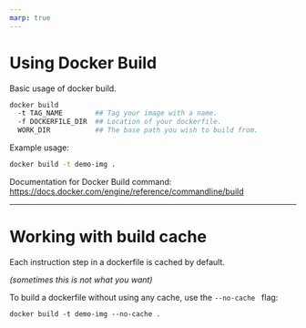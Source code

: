 ```yaml
---
marp: true
---
```


# Using Docker Build

Basic usage of docker build.

```bash
docker build
  -t TAG_NAME        ## Tag your image with a name.
  -f DOCKERFILE_DIR  ## Location of your dockerfile.
  WORK_DIR           ## The base path you wish to build from.
```

Example usage:

```bash
docker build -t demo-img .
```

Documentation for Docker Build command:  
https://docs.docker.com/engine/reference/commandline/build

---

# Working with build cache

Each instruction step in a dockerfile is cached by default.  

*(sometimes this is not what you want)*

To build a dockerfile without using any cache, use the `--no-cache ` flag:

```
docker build -t demo-img --no-cache .
```
